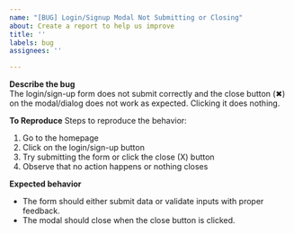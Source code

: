 ```yaml
---
name: "[BUG] Login/Signup Modal Not Submitting or Closing"
about: Create a report to help us improve
title: ''
labels: bug
assignees: ''

---
```


**Describe the bug**  
The login/sign-up form does not submit correctly and the close button (✖) on the modal/dialog does not work as expected. Clicking it does nothing.

**To Reproduce**
Steps to reproduce the behavior:
1. Go to the homepage
2. Click on the login/sign-up button
3. Try submitting the form or click the close (X) button
4. Observe that no action happens or nothing closes

**Expected behavior**
- The form should either submit data or validate inputs with proper feedback.
- The modal should close when the close button is clicked.
